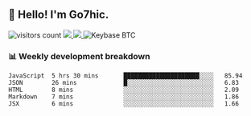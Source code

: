 ## 👋 Hello! I'm Go7hic.

 ![visitors count](https://visitors-by-url-pls-dont-use-this-in-your-repo.vercel.app/Go7hic-github-readme)
 <a href="https://twitter.com/Go7hic">
    <img src="https://img.shields.io/badge/-@Go7hic-1ca0f1?style=flat-square&labelColor=1ca0f1&logo=twitter&logoColor=white&link=https://twitter.com/Go7hic">
   <a/>
   <a href="mailto:gtfx0209@gmail.com">
    <img src="https://img.shields.io/badge/-gtfx0209@gmail.com-c14438?style=flat-square&logo=Gmail&logoColor=white&link=mailto:gtfx0209@gmail.com">
   <a/>
    ![Keybase BTC](https://img.shields.io/keybase/btc/Go7hic)
 <!--
🔭 I’m currently working
🌱 I’m currently learning
💬 Ask me about 
📫 How to reach me: 
⚡ Fun fact: 
-->
 <!--
![My Github Stats](https://github-readme-stats.vercel.app/api?username=Go7hic&show_icons=true&count_private=true)

-->

### 📊 Weekly development breakdown
<!--START_SECTION:waka-->
```text
JavaScript  5 hrs 30 mins       █████████████████████░░░░   85.94 
JSON        26 mins             █░░░░░░░░░░░░░░░░░░░░░░░░   6.83 
HTML        8 mins              ░░░░░░░░░░░░░░░░░░░░░░░░░   2.09 
Markdown    7 mins              ░░░░░░░░░░░░░░░░░░░░░░░░░   1.86 
JSX         6 mins              ░░░░░░░░░░░░░░░░░░░░░░░░░   1.66
```
<!--END_SECTION:waka-->

